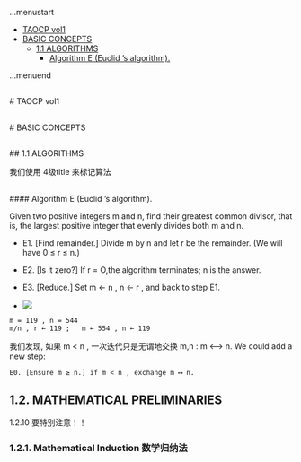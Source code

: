 ...menustart

 - [TAOCP vol1](#ef556f8430878dce1c4748706e6134b4)
 - [BASIC CONCEPTS](#df75a5f0aea7cf7cc075da817b518350)
	 - [1.1 ALGORITHMS](#ea17b4667598db12d332dcfb28af6d6f)
		 - [Algorithm E (Euclid ’s algorithm).](#98230acef1ea79f00d054abf063049b8)

...menuend



<h2 id="ef556f8430878dce1c4748706e6134b4"></h2>
# TAOCP vol1

<h2 id="df75a5f0aea7cf7cc075da817b518350"></h2>
# BASIC CONCEPTS

<h2 id="ea17b4667598db12d332dcfb28af6d6f"></h2>
## 1.1 ALGORITHMS

我们使用 4级title 来标记算法

<h2 id="98230acef1ea79f00d054abf063049b8"></h2>
#### Algorithm E (Euclid ’s algorithm). 

Given two positive integers m and n, find their greatest common divisor, that is, the largest positive integer that evenly divides both m and n.

 - E1. [Find remainder.] Divide m by n and let r be the remainder. (We will have 0 ≤ r ≤ n.)
 - E2. [Is it zero?] If r = O,the algorithm terminates; n is the answer.
 - E3. [Reduce.] Set m ← n , n ← r , and back to step E1.

 - ![](https://raw.githubusercontent.com/mebusy/notes/master/imgs/TAOCP_F1.png)

```
m = 119 , n = 544
m/n , r ← 119 ;   m ← 554 , n ← 119
```

我们发现, 如果 m < n , 一次迭代只是无谓地交换 m,n : m ⟷ n.  We could add a new step:

```
E0. [Ensure m ≥ n.] if m < n , exchange m ⟷ n.
```


## 1.2. MATHEMATICAL PRELIMINARIES

1.2.10 要特别注意！！

### 1.2.1. Mathematical Induction 数学归纳法